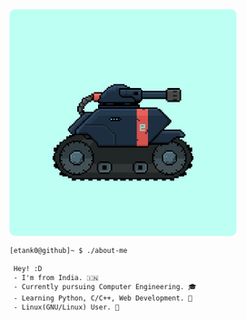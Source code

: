 <img src="https://github.com/etank0/etank0/blob/main/fast-etank0.gif" width="400" height="400" style="border-radius:10px"/>

```
[etank0@github]~ $ ./about-me

 Hey! :D
 - I'm from India. 🇮🇳
 - Currently pursuing Computer Engineering. 🎓
 - Learning Python, C/C++, Web Development. 🐍
 - Linux(GNU/Linux) User. 🐧
```
